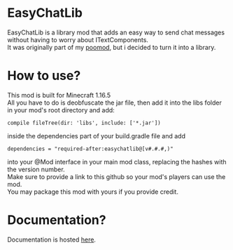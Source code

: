 # EasyChatLib
EasyChatLib is a library mod that adds an easy way to send chat messages without having to worry about ITextComponents.
<br>
It was originally part of my [poomod](https://www.github.com/wetspaghett/minecraft-poo-mod), but i decided to turn it into a library.

# How to use?
This mod is built for Minecraft 1.16.5
<br>
All you have to do is deobfuscate the jar file, then add it into the libs folder in your mod's root directory and add:
```
compile fileTree(dir: 'libs', include: ['*.jar'])
```
inside the dependencies part of your build.gradle file and add
```
dependencies = "required-after:easychatlib@[v#.#.#,)"
```
into your @Mod interface in your main mod class, replacing the hashes with the version number.
<br>
Make sure to provide a link to this github so your mod's players can use the mod.
<br>
You may package this mod with yours if you provide credit.

# Documentation?
Documentation is hosted [here](https://wetspaghett.github.io/EasyChatLib/).